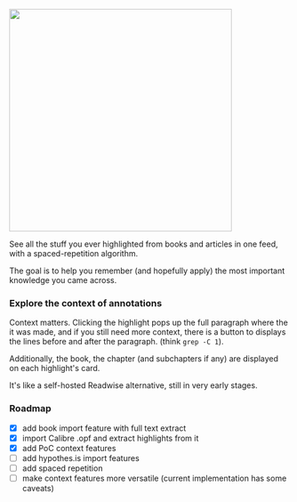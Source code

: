 <img src="https://mem.cool/assets/remember1-4cc77497bf45b1d358f1c0d8fc3a5b1de567e4eefa2b4bd7bc3e0f8985acf8b5.png" width="400px"></img>

See all the stuff you ever highlighted from books and articles in one feed, with a spaced-repetition algorithm.

The goal is to help you remember (and hopefully apply) the most important knowledge you came across.

### Explore the context of annotations

Context matters. Clicking the highlight pops up the full paragraph where the it was made, and if you still need more context, there is a button to displays the lines before and after the paragraph. (think `grep -C 1`).

Additionally, the book, the chapter (and subchapters if any) are displayed on each highlight's card.


It's like a self-hosted Readwise alternative, still in very early stages.

### Roadmap
- [X] add book import feature with full text extract
- [X] import Calibre .opf and extract highlights from it
- [X] add PoC context features
- [ ] add hypothes.is import features
- [ ] add spaced repetition
- [ ] make context features more versatile (current implementation has some caveats)
